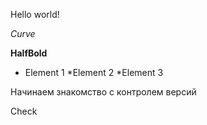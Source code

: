 Hello world!

*Curve*

**HalfBold**

* Element 1
*Element 2
*Element 3

Начинаем знакомство с контролем версий

Check